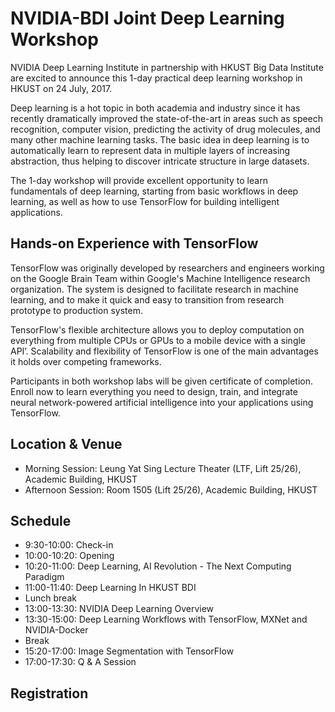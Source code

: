 # NVIDIA-BDI Joint Deep Learning Workshop

NVIDIA Deep Learning Institute in partnership with HKUST Big Data Institute are excited to announce this 1-day practical deep learning workshop in HKUST on 24 July, 2017.

Deep learning is a hot topic in both academia and industry since it has recently dramatically improved the state-of-the-art in areas such as speech recognition, computer vision, predicting the activity of drug molecules, and many other machine learning tasks. The basic idea in deep learning is to automatically learn to represent data in multiple layers of increasing abstraction, thus helping to discover intricate structure in large datasets.

The 1-day workshop will provide excellent opportunity to learn fundamentals of deep learning, starting from basic workflows in deep learning, as well as how to use TensorFlow for building intelligent applications.

## Hands-on Experience with TensorFlow

TensorFlow was originally developed by researchers and engineers working on the Google Brain Team within Google's Machine Intelligence research organization. The system is designed to facilitate research in machine learning, and to make it quick and easy to transition from research prototype to production system.

TensorFlow's flexible architecture allows you to deploy computation on everything from multiple CPUs or GPUs to a mobile device with a single API’. Scalability and flexibility of TensorFlow is one of the main advantages it holds over competing frameworks.

Participants in both workshop labs will be given certificate of completion. Enroll now to learn everything you need to design, train, and integrate neural network-powered artificial intelligence into your applications using TensorFlow.

## Location & Venue

* Morning Session: Leung Yat Sing Lecture Theater (LTF, Lift 25/26), Academic Building, HKUST
* Afternoon Session: Room 1505 (Lift 25/26), Academic Building, HKUST

## Schedule

* 9:30-10:00: Check-in
* 10:00-10:20: Opening
* 10:20-11:00: Deep Learning, AI Revolution - The Next Computing Paradigm
* 11:00-11:40: Deep Learning In HKUST BDI
* Lunch break
* 13:00-13:30: NVIDIA Deep Learning Overview
* 13:30-15:00: Deep Learning Workflows with TensorFlow, MXNet and NVIDIA-Docker
* Break
* 15:20-17:00: Image Segmentation with TensorFlow
* 17:00-17:30: Q & A Session

## Registration

